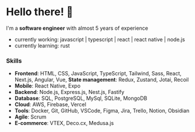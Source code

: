 # Hello there! 👋

<!--
**alaurai/alaurai** is a ✨ _special_ ✨ repository because its `README.md` (this file) appears on your GitHub profile.

Here are some ideas to get you started:

- 🔭 I’m currently working on ...
- 🌱 I’m currently learning ...
- 👯 I’m looking to collaborate on ...
- 🤔 I’m looking for help with ...
- 💬 Ask me about ...
- 📫 How to reach me: ...
- 😄 Pronouns: ...
- ⚡ Fun fact: ...
-->
I'm a **software engineer** with almost 5 years of experience

- currently working: javascript | typescript | react | react native | node.js
- currently learning: rust

### Skills
- **Frontend**: HTML, CSS, JavaScript, TypeScript, Tailwind, Sass, React, Next.js, Angular, Vue, **State management**: Redux, Zustand, Jotai, Recoil
- **Mobile**: React Native, Expo
- **Backend**: Node.js, Express.js, Nest.js, Fastify
- **Database**: SQL, PostgreSQL, MySql, SQLite, MongoDB
- **Cloud**: AWS, Firebase, Vercel
- **Tools**: Docker, Git, GitHub, VSCode, Figma, Jira, Trello, Notion, Obsidian
- **Agile**: Scrum
- **E-commerce**: VTEX, Deco.cx, Medusa.js


